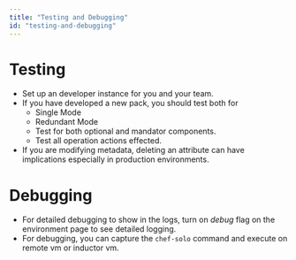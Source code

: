 ```yaml
---
title: "Testing and Debugging"
id: "testing-and-debugging"
---
```


# Testing
* Set up an developer instance for you and your team.
* If you have  developed a new pack, you should test both for
  * Single Mode
  * Redundant Mode
  * Test for both optional and mandator components.
  * Test all operation actions effected.
* If you are modifying metadata, deleting an attribute can have  
implications especially in production environments.

# Debugging
* For detailed debugging to show in the logs, turn on *debug* flag
on the environment page to see detailed logging.
* For debugging, you can capture the `chef-solo` command and execute on remote vm or inductor vm.
